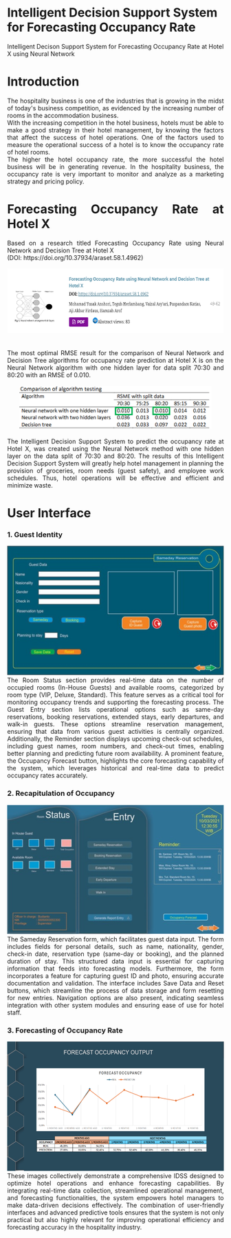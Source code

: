 # Intelligent Decision Support System for Forecasting Occupancy Rate
Intelligent Decison Support System for Forecasting Occupancy Rate at Hotel X using Neural Network

# Introduction
<div align="justify">
The hospitality business is one of the industries that is growing in the midst of today's business competition, as evidenced by the increasing number of rooms in the accommodation business.
<br>
With the increasing competition in the hotel business, hotels must be able to make a good strategy in their hotel management, by knowing the factors that affect the success of hotel operations. One of the factors used to measure the operational success of a hotel is to know the occupancy rate of hotel rooms. 
<br>
The higher the hotel occupancy rate, the more successful the hotel business will be in generating revenue. In the hospitality business, the occupancy rate is very important to monitor and analyze as a marketing strategy and pricing policy.
<br>

# Forecasting Occupancy Rate at Hotel X
<div align="justify">
Based on a research titled Forecasting Occupancy Rate using Neural Network and Decision Tree at Hotel X 
<br>
(DOI: https://doi.org/10.37934/araset.58.1.4962)
<br>
</div>
<br>
<div align="middle">
<img src="documentation/forecast-occ.png" height="150rm">
</div>
<br>
<br>
<div align="justify">
The most optimal RMSE result for the comparison of Neural Network and Decision Tree algorithms for occupancy rate prediction at Hotel X is on the Neural Network algorithm with one hidden layer for data split 70:30 and 80:20 with an RMSE of 0.010.
<br>
</div>
<br>
<div align="middle">
<img src="documentation/comparison-algorithm.png" height="100rm">
</div>
<br>
<div align="justify">
The Intelligent Decision Support System to predict the occupancy rate at Hotel X, was created using the Neural Network method with one hidden layer on the data split of 70:30 and 80:20. The results of this Intelligent Decision Support System will greatly help hotel management in planning the provision of groceries, room needs (guest safety), and employee work schedules. Thus, hotel operations will be effective and efficient and minimize waste.
</div>
  
# User Interface
<div align="justify">
<h3>1. Guest Identity</h3>
<div align="middle">
<img src="documentation/UI1.jpg" height="300rm">
</div>
<div align="justify">
The Room Status section provides real-time data on the number of occupied rooms (In-House Guests) and available rooms, categorized by room type (VIP, Deluxe, Standard). This feature serves as a critical tool for monitoring occupancy trends and supporting the forecasting process. The Guest Entry section lists operational options such as same-day reservations, booking reservations, extended stays, early departures, and walk-in guests. These options streamline reservation management, ensuring that data from various guest activities is centrally organized. Additionally, the Reminder section displays upcoming check-out schedules, including guest names, room numbers, and check-out times, enabling better planning and predicting future room availability. A prominent feature, the Occupancy Forecast button, highlights the core forecasting capability of the system, which leverages historical and real-time data to predict occupancy rates accurately.
</div>
<h3>2. Recapitulation of Occupancy</h3>
<div align="middle">
<img src="documentation/UI2.jpg" height="300rm">
</div>
<div align="justify">
The Sameday Reservation form, which facilitates guest data input. The form includes fields for personal details, such as name, nationality, gender, check-in date, reservation type (same-day or booking), and the planned duration of stay. This structured data input is essential for capturing information that feeds into forecasting models. Furthermore, the form incorporates a feature for capturing guest ID and photo, ensuring accurate documentation and validation. The interface includes Save Data and Reset buttons, which streamline the process of data storage and form resetting for new entries. Navigation options are also present, indicating seamless integration with other system modules and ensuring ease of use for hotel staff.
</div>
<h3>3. Forecasting of Occupancy Rate</h3>
<div align="middle">
<img src="documentation/UI3.png" height="300rm">
</div>
<div align="justify">
These images collectively demonstrate a comprehensive IDSS designed to optimize hotel operations and enhance forecasting capabilities. By integrating real-time data collection, streamlined operational management, and forecasting functionalities, the system empowers hotel managers to make data-driven decisions effectively. The combination of user-friendly interfaces and advanced predictive tools ensures that the system is not only practical but also highly relevant for improving operational efficiency and forecasting accuracy in the hospitality industry.
</div>
</div>
